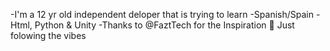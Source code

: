 -I'm a 12 yr old independent deloper that is trying to learn 
-Spanish/Spain 
-Html, Python & Unity 
-Thanks to @FaztTech for the Inspiration
🌴 Just folowing the vibes
